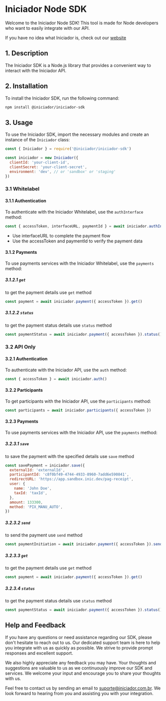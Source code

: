 # Iniciador Node SDK

Welcome to the Iniciador Node SDK! This tool is made for Node
developers who want to easily integrate with our API.

If you have no idea what Iniciador is, check out our [website](https://www.iniciador.com.br/)

## 1. Description

The Iniciador SDK is a Node.js library that provides a convenient way to interact with the Iniciador API.

## 2. Installation

To install the Iniciador SDK, run the following command:

```bash
npm install @iniciador/iniciador-sdk
```

## 3. Usage

To use the Iniciador SDK, import the necessary modules and create an instance of the `Iniciador` class:

```javascript
const { Iniciador } = require('@iniciador/iniciador-sdk')

const iniciador = new Iniciador({
  clientId: 'your-client-id',
  clientSecret: 'your-client-secret',
  environment: 'dev', // or 'sandbox' or 'staging'
})
```

### 3.1 Whitelabel

#### 3.1.1 Authentication

To authenticate with the Iniciador Whitelabel, use the `authInterface` method:

```javascript
const { accessToken, interfaceURL, paymentId } = await iniciador.authInterface()
```

- Use interfaceURL to complete the payment flow
- Use the accessToken and paymentId to verify the payment data

#### 3.1.2 Payments

To use payments services with the Iniciador Whitelabel, use the `payments` method:

##### 3.1.2.1 `get`

to get the payment details use `get` method

```javascript
const payment = await iniciador.payment({ accessToken }).get()
```

##### 3.1.2.2 `status`

to get the payment status details use `status` method

```javascript
const paymentStatus = await iniciador.payment({ accessToken }).status()
```

### 3.2 API Only

#### 3.2.1 Authentication

To authenticate with the Iniciador API, use the `auth` method:

```javascript
const { accessToken } = await iniciador.auth()
```

#### 3.2.2 Participants

To get participants with the Iniciador API, use the `participants` method:

```javascript
const participants = await iniciador.participants({ accessToken })
```

#### 3.2.3 Payments

To use payments services with the Iniciador API, use the `payments` method:

##### 3.2.3.1 `save`

to save the payment with the specified details use `save` method

```javascript
const savePayment = iniciador.save({
  externalId: 'externalId',
  participantId: 'c8f0bf49-4744-4933-8960-7add6e590841',
  redirectURL: 'https://app.sandbox.inic.dev/pag-receipt',
  user: {
    name: 'John Doe',
    taxId: 'taxId',
  },
  amount: 133300,
  method: 'PIX_MANU_AUTO',
})
```

##### 3.2.3.2 `send`

to send the payment use `send` method

```javascript
const paymentInitiation = await iniciador.payment({ accessToken }).send()
```

##### 3.2.3.3 `get`

to get the payment details use `get` method

```javascript
const payment = await iniciador.payment({ accessToken }).get()
```

##### 3.2.3.4 `status`

to get the payment status details use `status` method

```javascript
const paymentStatus = await iniciador.payment({ accessToken }).status()
```

## Help and Feedback

If you have any questions or need assistance regarding our SDK, please don't hesitate to reach out to us. Our dedicated support team is here to help you integrate with us as quickly as possible. We strive to provide prompt responses and excellent support.

We also highly appreciate any feedback you may have. Your thoughts and suggestions are valuable to us as we continuously improve our SDK and services. We welcome your input and encourage you to share your thoughts with us.

Feel free to contact us by sending an email to suporte@iniciador.com.br. We look forward to hearing from you and assisting you with your integration.
